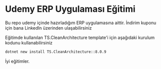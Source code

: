 # Udemy ERP Uygulaması Eğitimi
Bu repo udemy içinde hazırladığım ERP uygulamasına aittir. 
İndirim kuponu için bana LinkedIn üzerinden ulaşabilirsiniz

Eğitimde kullanılan TS.CleanArchitecture template'i için aşağıdaki kurulum kodunu kullanabilirsiniz

```bash
dotnet new install TS.CleanArchitecture::8.0.9
```

İyi eğitimler.